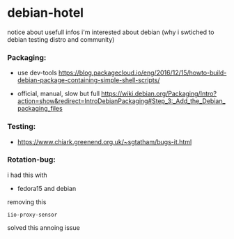# debian-hotel
notice about usefull infos i'm interested about debian (why i swtiched to debian testing distro and community)

### Packaging:
* use dev-tools
https://blog.packagecloud.io/eng/2016/12/15/howto-build-debian-package-containing-simple-shell-scripts/

* official, manual, slow but full
https://wiki.debian.org/Packaging/Intro?action=show&redirect=IntroDebianPackaging#Step_3:_Add_the_Debian_packaging_files

### Testing:

* https://www.chiark.greenend.org.uk/~sgtatham/bugs-it.html


### Rotation-bug: 

i had this with
* fedora15 and debian

removing this 
```
iio-proxy-sensor
```
solved this annoing issue
